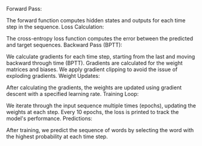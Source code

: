Forward Pass:

The forward function computes hidden states and outputs for each time step in the sequence.
Loss Calculation:

The cross-entropy loss function computes the error between the predicted and target sequences.
Backward Pass (BPTT):

We calculate gradients for each time step, starting from the last and moving backward through time (BPTT). Gradients are calculated for the weight matrices and biases.
We apply gradient clipping to avoid the issue of exploding gradients.
Weight Updates:

After calculating the gradients, the weights are updated using gradient descent with a specified learning rate.
Training Loop:

We iterate through the input sequence multiple times (epochs), updating the weights at each step.
Every 10 epochs, the loss is printed to track the model's performance.
Predictions:

After training, we predict the sequence of words by selecting the word with the highest probability at each time step.
